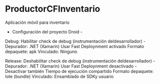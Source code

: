 # ProductorCFInventario
Aplicación móvil para inventario

- Configuración del proyecto Droid -

Debug:
Habilitar check de debug (instrumentación deldesarrollador) - Depurador: .NET (Xamarin)
Usar Fast Deploynment activado
Formato depaquete: apk
Vinculado: Ninguno

Release:
Deshabilitar check de debug (instrumentación deldesarrollador) - Depurador: .NET (Xamarin)
Usar Fast Deploynment desactivado - Desactivar también Tiempo de ejecución compartido
Formato depaquete: lote (bundle)
Vinculado: Ensamblado de SDKy usuario
